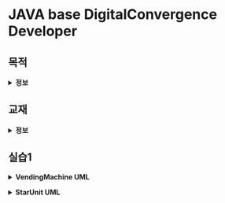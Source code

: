 JAVA base DigitalConvergence Developer
===
## 목적
**<details><summary>정보</summary>**
> * 디지털 기술을 기반으로 다양한 기기의 융합, 네트워크의 융합, 콘텐츠의 융합을 통해 새로운 형태의 제품이나 융합서비스를 창출하기 위하여 기기, 네트워크, 콘텐츠의 기획, 설계, 제작, 운용 및 시험
> * 컴퓨터 프로그래밍 언어로 각 업무에 맞는 소프트웨어의 기능에 관한 설계, 구현 및 테스트를 수행하고, 사용자에게 배포하며, 버전관리를 통해 제품의 성능을 향상시키고, 서비스를 개선
> * 소프트웨어 구현, 소스 코드 인스펙션
> * 애플리케이션 모듈 구현, 인터페이스 구현
> * UI 설계 산출물과 GUI 디자인 가이드를 바탕으로 UI 구현 표준을 수립하고 UI를 제작
> * 데이터베이스 구현을 위하여 DBMS(Data Base Management System)(DataBase Management Systems) 설치, 데이터베이스 생성, 데이터베이스 오브젝트를 계획, 설계하고 구현
> * 관계형 데이터베이스에서 SQL을 사용하여 응용시스템의 요구기능에 적합한 데이터를 정의하고, 조작하며, 제어

</details>

## 교재
  **<details><summary>정보</summary>**

####
> <img src ="image/javabook.jpg" width="230px">

> **03-16** ~

> <img src = "image/sql.jpg" width="230px" height = "300px">

> **~**

> <img src = "image/springInAction.png" width="230px">

> **~**

> <img src = "image/webprogramming.jpg" width = "230px">

> **~**

> <img src = "image/jsp,jquery.png" width = "230px">

> **~**

</details>

## 실습1

**<details><summary>VendingMachine UML</summary>**

//VendingMachine has-a Beverage
//VendingMachine has-a Money
|      VendingMachine   |
|:------------|
|**멤버변수**|
|- color : String|
|- balance : int|
|- manufacturer : String|
|- money : Money|
|- coin : Money |
|- coke : Beverage|
|- pepsi : Beverage|
|- powerAde : Beverage|
|- sprite : Beverage|
|- cider : Beverage|
|**static 상수**|
|+ D_COKE : int = 1|
|+ D_PEPSI : int = 2|
|+ D_POWERADE : int = 3|
|+ D_SPRITE : int = 4|
|+ D_CIDER : int = 5|
|**메소드**|
|getters / setters|
|+ VendingMachine(color : String, manufacturer : String, coke : Beverage, pepsi : Beverage, powerAde : Beverage, sprite : Beverage, cider : Beverage, money : Money, Coin : Money)
|+ inputMoneySum() : void|
|+ choicePick() : Beverage|
|- returnDrink(beverage : Beverage, balance : int, drink : int) : Beverage
|+ returnMoney() : int|
|- drinkDecrease(drink : int)|
|- soldOut(number : int) : boolean|
|+ toString() : String|

|Beverage|
|:--------|
|**멤버변수**|
|- name : String |
|- count : int|
|- amount : int|
|**메소드**|
|+ Beverage(name : String, amount : int, count : int)|
|+ Beverage(name : String, amount : int)|
|+ getters/setters|
|+ toString() : String|

|Money|
|:------|
|**멤버변수**|
|- tenThousandM : int|
|- fiveThousandM : int|
|- oneThousandM : int|
|- fiveHundredC : int|
|- oneHundredC : int|
|**메소드**|
|+ getters/setters|
|+ moneySum() : int|
|+ coinSum() : int|
|+ toString() : String|

</details>

**<details><summary>StarUnit UML</summary>**

//Medic is-a Unit
//Zealot is-a AttackUnit
//Mutallisk is-a AttackUnit
//AttackUnit is-a AttackUnit
|Unit ((abstract))|
|:-----|
|- name : String|
|- hp : int|
|- moveSpeed : double|
|- powerType : String|
|- tribe : String|
|- x : int|
|- y : int|
|+ Unit(name : String, hp : int, moveSpeed : double, powerType : String, tribe : String)|
|+ getters/setters|
|+ move(x : int, y : int) : void|
|+ toString() : String|

|AttackUnit ((abstract))|
|:--------------------|
|- power : int|
|- attType : String|
|- AttackUnit(name : String, hp : int, moveSpeed : double, tribe : String, power : int, attType : String)|
|+ getters/setters|
|+ toString() : String|
|# attack(au : AttackUnit) : void ((abstract))|
|# powerUpgrade() : int((abstract))|

|Zealot|
|:------|
|- shield : int|
|+ MAX_POWER : int = 22|
|+ MINERAL : int = 100|
|+ GAS : int = 0|
|+ Zealot(name : String, hp : int, moveSpeed : double, tribe : String, powerType : String, shield : int, power : int, attType : String, shield : int)|
|+ getters/setters|
|+ moveUpgrade() : double|
|@Override|
|# powerUpgrade() :int|
|# attack(au : AttackUnit) : void|
|+ toString() : String|

|Medic|
|:----|
|- heal : int|
|- energy : int|
|+ MAX_ENERGY : int = 250|
|+ MINERAL : int = 50|
|+ GAS : int = 25|
|+ Medic(name : String, hp : int, moveSpeed : double, tribe : String,  heal : int, energy : int)|
|+ getters/setters|
|+ maxEnergyUpgrade() : int|
|+ heal(z : Zealot) : void|
|+ heal(m : Medic) : void|
|+ toString() : String|

|Mutallisk|
|:----|
|+ MAX_POWER : int = 12|
|+ MINERAL : int = 100|
|+ GAS : int = 100|
|+ Mutallisk(name : String, hp : int, moveSpeed : double, tribe : String, power : int, attType : String)|
|+ getters/setters|
|@Override
|# powerUpgrade() : int|
|# attack(au : AttackUnit) : void|
|+ toString() : String|

</details>
